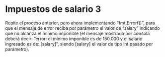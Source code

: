 # Impuestos de salario 3

Repite el proceso anterior, pero ahora implementando “fmt.Errorf()”, para que el mensaje de error reciba por
parámetro el valor de “salary” indicando que no alcanza el mínimo imponible (el mensaje mostrado por consola deberá decir: “error: el mínimo imponible es de 150.000 y el salario
ingresado es de: [salary]”, siendo [salary] el valor de tipo int pasado por parámetro).
